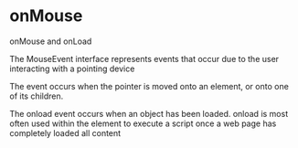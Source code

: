 # onMouse

onMouse and onLoad

The MouseEvent interface represents events that occur due to the user interacting with a pointing device

The event occurs when the pointer is moved onto an element, or onto one of its children.

The onload event occurs when an object has been loaded. onload is most often used within the <body> element to execute a script once a web page has completely loaded all content 
